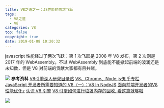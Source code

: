 ```yaml
---
title: V8之道之一：JS性能的两次飞跃
tags:
  - V8之道
  - V8
categories: V8
top: false
copyright: true
date: 2019-01-08 10:20:32
---
```

javascript 性能经过了两次飞跃：第 1 次飞跃是 2008 年 V8 发布，第 2 次则是 2017 年的 WebAssembly。不过 WebAssembly 到底能不能掀起前端的波澜还是未知数，但是 V8 对前端的贡献大家都有目共睹。
<!--more-->
![](https://segmentfault.com/img/bVKkio?w=2232&h=1840)
**参考资料**
[V8引擎深入研究目录贴](https://segmentfault.com/a/1190000008618731)
[V8、Chrome、Node.js·知乎专栏](https://zhuanlan.zhihu.com/v8core)
[JavaScript 开发者所需要知道的 V8（一）：V8 In NodeJS](http://huang-jerryc.com/2016/11/08/the-v8-what-javascripter-should-konw-of-v8-in-nodejs/)
[面向前端开发者的V8性能优化z](https://docs.google.com/presentation/d/1YVWcMjrqbUZBnITUaIlo6-uqGCo2Q6iHNg1uz8JDeGY/edit#slide=id.p4)
[认识 V8 引擎](https://zhuanlan.zhihu.com/p/27628685)
[V8 引擎如何进行垃圾内存的回收, 看这篇就够啦](https://juejin.im/post/5dcb7f706fb9a04aad01615a?utm_source=gold_browser_extension)

![](http://static.zhyjor.com/wexin.png)

